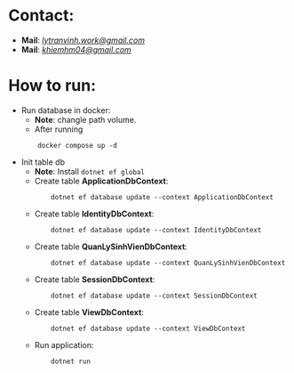 # Contact:
- **Mail**: *lytranvinh.work@gmail.com*
- **Mail**: *khiemhm04@gmail.com*

# How to run:
- Run database in docker:
    + **Note**: changle path volume.
    + After running
    ```
        docker compose up -d
    ```
- Init table db
    + **Note**: Install `dotnet ef global`
    + Create table **ApplicationDbContext**:
        ```
            dotnet ef database update --context ApplicationDbContext
        ```
    +  Create table **IdentityDbContext**:
        ```
            dotnet ef database update --context IdentityDbContext
        ```
    + Create table **QuanLySinhVienDbContext**:
        ```
            dotnet ef database update --context QuanLySinhVienDbContext
        ```
    + Create table **SessionDbContext**:
        ```
            dotnet ef database update --context SessionDbContext
        ```
    + Create table **ViewDbContext**:
        ```
            dotnet ef database update --context ViewDbContext
        ```
    + Run application:
        ```
            dotnet run
        ```